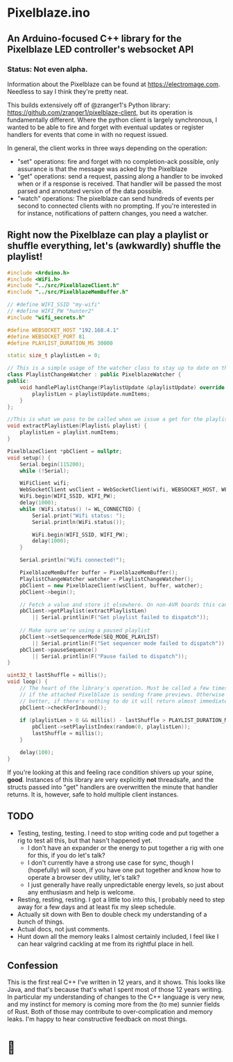 # Pixelblaze.ino
## An Arduino-focused C++ library for the Pixelblaze LED controller's websocket API
### Status: Not even alpha.

Information about the Pixelblaze can be found at https://electromage.com. Needless to say I think they're pretty neat.

This builds extensively off of @zranger1's Python library: https://github.com/zranger1/pixelblaze-client, but its 
operation is fundamentally different. Where the python client is largely synchronous, I wanted to be able to fire and
forget with eventual updates or register handlers for events that come in with no request issued.

In general, the client works in three ways depending on the operation:
 - "set" operations: fire and forget with no completion-ack possible, only assurance is that the message was acked by 
   the Pixelblaze
 - "get" operations: send a request, passing along a handler to be invoked when or if a response is received. That
   handler will be passed the most parsed and annotated version of the data possible.
 - "watch" operations: The pixelblaze can send hundreds of events per second to connected clients with no prompting.
   If you're interested in for instance, notifications of pattern changes, you need a watcher.


## Right now the Pixelblaze can play a playlist or shuffle everything, let's (awkwardly) shuffle the playlist!

```C++
#include <Arduino.h>
#include <WiFi.h>
#include "../src/PixelblazeClient.h"
#include "../src/PixelblazeMemBuffer.h"

// #define WIFI_SSID "my-wifi"
// #define WIFI_PW "hunter2"
#include "wifi_secrets.h"

#define WEBSOCKET_HOST "192.168.4.1"
#define WEBSOCKET_PORT 81
#define PLAYLIST_DURATION_MS 30000

static size_t playlistLen = 0;

// This is a simple usage of the watcher class to stay up to date on the length of the playlist
class PlaylistChangeWatcher : public PixelblazeWatcher {
public:
    void handlePlaylistChange(PlaylistUpdate &playlistUpdate) override {
        playlistLen = playlistUpdate.numItems;
    }
};

//This is what we pass to be called when we issue a get for the playlist
void extractPlaylistLen(Playlist& playlist) {
    playlistLen = playlist.numItems;
}

PixelblazeClient *pbClient = nullptr;
void setup() {
    Serial.begin(115200);
    while (!Serial);

    WiFiClient wifi;
    WebSocketClient wsClient = WebSocketClient(wifi, WEBSOCKET_HOST, WEBSOCKET_PORT);
    WiFi.begin(WIFI_SSID, WIFI_PW);
    delay(1000);
    while (WiFi.status() != WL_CONNECTED) {
        Serial.print("Wifi status: ");
        Serial.println(WiFi.status());

        WiFi.begin(WIFI_SSID, WIFI_PW);
        delay(1000);
    }

    Serial.println("Wifi connected!");

    PixelblazeMemBuffer buffer = PixelblazeMemBuffer();
    PlaylistChangeWatcher watcher = PlaylistChangeWatcher();
    pbClient = new PixelblazeClient(wsClient, buffer, watcher);
    pbClient->begin();

    // Fetch a value and store it elsewhere. On non-AVR boards this can now use closures!
    pbClient->getPlaylist(extractPlaylistLen) 
        || Serial.printlin(F("Get playlist failed to dispatch"));
    
    // Make sure we're using a paused playlist
    pbClient->setSequencerMode(SEQ_MODE_PLAYLIST) 
        || Serial.printlin(F("Set sequencer mode failed to dispatch"));
    pbClient->pauseSequence() 
        || Serial.printlin(F("Pause failed to dispatch"));
}

uint32_t lastShuffle = millis();
void loop() {
    // The heart of the library's operation. Must be called a few times a second at least 
    // if the attached Pixelblaze is sending frame previews. Otherwise the more often the 
    // better, if there's nothing to do it will return almost immediately
    pbClient->checkForInbound();
    
    if (playlistLen > 0 && millis() - lastShuffle > PLAYLIST_DURATION_MS) {
        pbClient->setPlaylistIndex(random(0, playlistLen));
        lastShuffle = millis();
    }

    delay(100);
}
```

If you're looking at this and feeling race condition shivers up your spine, **good**. Instances of this library are very
explicitly **not** threadsafe, and the structs passed into "get" handlers are overwritten the minute that handler
returns. It is, however, safe to hold multiple client instances.

TODO
----
- Testing, testing, testing. I need to stop writing code and put together a rig to test all this, but that hasn't
  happened yet.
  - I don't have an expander or the energy to put together a rig with one for this, if you do let's talk?
  - I don't currently have a strong use case for sync, though I (hopefully) will soon, if you have one put together and
    know how to operate a browser dev utility, let's talk?
  - I just generally have really unpredictable energy levels, so just about any enthusiasm and help is welcome.
- Resting, resting, resting. I got a little too into this, I probably need to step away for a few days and at least
  fix my sleep schedule.
- Actually sit down with Ben to double check my understanding of a bunch of things.
- Actual docs, not just comments.
- Hunt down all the memory leaks I almost certainly included, I feel like I can hear valgrind cackling at me from its
  rightful place in hell.

Confession
----------
This is the first real C++ I've written in 12 years, and it shows. This looks like Java, and that's because that's what 
I spent most of those 12 years writing. In particular my understanding of changes to the C++ language is very new, and
my instinct for memory is coming more from the (to me) sunnier fields of Rust. Both of those may contribute to 
over-complication and memory leaks. I'm happy to hear constructive feedback on most things.

# 💜
